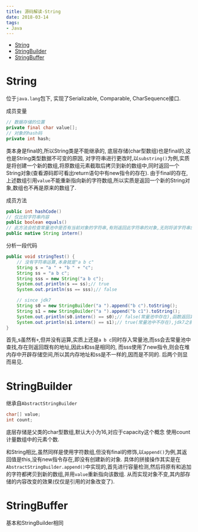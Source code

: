 ```yaml
---
title: 源码解读-String
date: 2018-03-14
tags:
- Java
---
```

<!-- TOC -->

- [String](#string)
- [StringBuilder](#stringbuilder)
- [StringBuffer](#stringbuffer)

<!-- /TOC -->

# String

位于`java.lang`包下,
实现了Serializable, Comparable, CharSequence接口.


成员变量
```Java
// 数据存储的位置
private final char value[];
// 对象的hash码
private int hash;
```

类本身是final的,所以String类是不能继承的,
底层存储(char型数组)也是final的,这也是String类型数据不可变的原因,
对字符串进行更改时,以`substring()`为例,实质是将创建一个新的数组,将原数组元素截取后拷贝到新的数组中,同时返回一个String对象(查看源码即可看出return语句中有new指令的存在).
由于final的存在,上述数组引用`value`不能重新指向新的字符数组,所以实质是返回一个新的String对象,数组也不再是原来的数组了.

成员方法
```Java
public int hashCode()
// 仅比较字符串内容
public boolean equals()
// 此方法会检查常量池中是否有当前对象的字符串,有则返回此字符串的对象,无则将该字符串加入常量池并返回此对象的引用←since jdk7
public native String intern()
```

分析一段代码
```Java
public void stringTest() {
    // 没有字符串运算,本身就是"a b c"
    String s = "a " + "b " + "c";
    String ss = "a b c";
    String sss = new String("a b c");
    System.out.println(s == ss);// true
    System.out.println(ss == sss);// false

    // since jdk7
    String s0 = new StringBuilder("a ").append("b c").toString();
    String s1 = new StringBuilder("a ").append("b c1").toString();
    System.out.println(s0.intern() == s0);// false(常量池中存在),函数返回其实是s
    System.out.println(s1.intern() == s1);// true(常量池中不存在),jdk7之前为false
}
```

首先,s虽然有`+`,但并没有运算,实质上还是`a b c`同时存入常量池,而ss会去常量池中查找,存在则返回既有的地址,因此s和ss是相同的,
而sss使用了new指令,则会在堆内存中开辟存储空间,所以其内存地址和ss是不一样的,因而是不同的.
后两个则显而易见.

# StringBuilder

继承自`AbstractStringBuilder`

```Java
char[] value;
int count;
```
底层存储是父类的char型数组,默认大小为16,对应于capacity这个概念
使用count计量数组中的元素个数.

和String相比,虽然同样是使用字符数组,但没有final的修饰,以`append()`为例,其返回值是this,没有new指令存在,即没有创建新的对象.
具体的拼接操作其实是在`AbstractStringBuilder.append()`中实现的,首先进行容量检测,然后将原有和追加的字符都拷贝到新的数组,并用`value`重新指向该数组.
从而实现对象不变,其内部存储的内容改变的效果(仅仅是引用的对象改变了).

# StringBuffer

基本和StringBuilder相同
